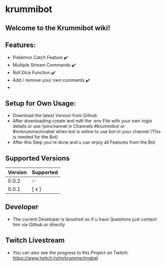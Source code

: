 # krummibot #

## Welcome to the Krummibot wiki!

## Features:

- Pokémon Catch Feature ✔️
- Multiple Stream Commands ✔️
- Roll Dice Function ✔️
- Add / remove your own comments ✔️
-


## Setup for Own Usage:

- Download the latest Version from Github
- After downloading create and edit the .env File with your own login details or use !joinchannel in Channels #krummibot or #mrkrummschnabel when bot is online to use bot in your channel (This is needed for the Bot) 
- After this Step you're done and u can enjoy all Features from the Bot

## Supported Versions

| Version |    Supported       |
| ------- | ------------------ |
| 0.0.2   | :white_check_mark: |
| 0.0.1   |       [ x ]        |


## Developer ##

- The current Developer is larsstreit so if u have Questions just contact him via Github or directly

## Twitch Livestream ##

- You can also see the progress to this Project on Twitch: https://www.twitch.tv/mrkrummschnabel 
